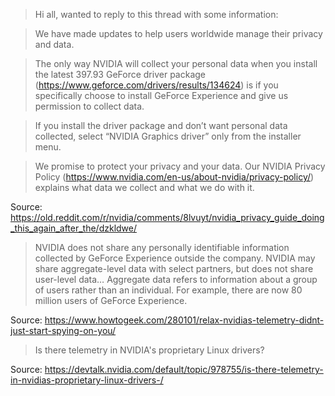 > Hi all, wanted to reply to this thread with some information:

> We have made updates to help users worldwide manage their privacy and data.

> The only way NVIDIA will collect your personal data when you install the latest 397.93 GeForce driver package (https://www.geforce.com/drivers/results/134624) is if you specifically choose to install GeForce Experience and give us permission to collect data.

> If you install the driver package and don’t want personal data collected, select “NVIDIA Graphics driver” only from the installer menu.

> We promise to protect your privacy and your data. Our NVIDIA Privacy Policy (https://www.nvidia.com/en-us/about-nvidia/privacy-policy/) explains what data we collect and what we do with it.


Source:
https://old.reddit.com/r/nvidia/comments/8lvuyt/nvidia_privacy_guide_doing_this_again_after_the/dzkldwe/




> NVIDIA does not share any personally identifiable information collected by GeForce Experience outside the company. NVIDIA may share aggregate-level data with select partners, but does not share user-level data… Aggregate data refers to information about a group of users rather than an individual. For example, there are now 80 million users of GeForce Experience.


Source:
https://www.howtogeek.com/280101/relax-nvidias-telemetry-didnt-just-start-spying-on-you/




> Is there telemetry in NVIDIA's proprietary Linux drivers?

Source:
https://devtalk.nvidia.com/default/topic/978755/is-there-telemetry-in-nvidias-proprietary-linux-drivers-/